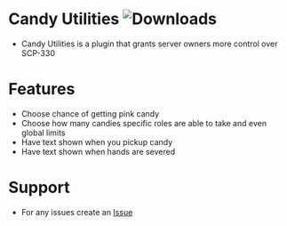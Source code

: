 # Candy Utilities ![Downloads](https://img.shields.io/github/downloads/Misfiy/CandyUtilities/total)
* Candy Utilities is a plugin that grants server owners more control over SCP-330

# Features
- Choose chance of getting pink candy
- Choose how many candies specific roles are able to take and even global limits
- Have text shown when you pickup candy
- Have text shown when hands are severed

# Support
* For any issues create an [Issue](https://github.com/Misfiy/CandyUtilities/issues/new)

